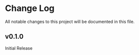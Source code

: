 # Change Log

All notable changes to this project will be documented in this file.

## v0.1.0

Initial Release
